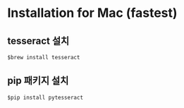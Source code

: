 # Installation for Mac (fastest)
## tesseract 설치
    $brew install tesseract
## pip 패키지 설치
    $pip install pytesseract

